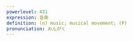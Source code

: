 ```yaml
---
powerlevel: 431
expression: 音楽
definition: (n) music; musical movement; (P)
pronunciation: おんがく
---
```

